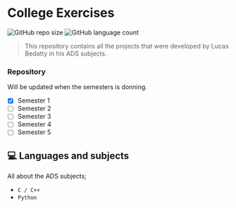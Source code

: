 # College Exercises

![GitHub repo size](https://img.shields.io/github/repo-size/bedatty/college_exercises?style=for-the-badge)
![GitHub language count](https://img.shields.io/github/languages/count/bedatty/college_exercises?style=for-the-badge)

> This repository contains all the projects that were developed by Lucas Bedatty in his ADS subjects.

### Repository

Will be updated when the semesters is donning.

- [x] Semester 1
- [ ] Semester 2
- [ ] Semester 3
- [ ] Semester 4
- [ ] Semester 5

## 💻 Languages and subjects

All about the ADS subjects;

* `C / C++`
* `Python`